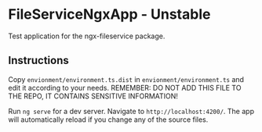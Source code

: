 # FileServiceNgxApp - Unstable

Test application for the ngx-fileservice package.

## Instructions

Copy `envionment/environment.ts.dist` in `envionment/environment.ts` and edit it according to your needs. 
REMEMBER: DO NOT ADD THIS FILE TO THE REPO, IT CONTAINS SENSITIVE INFORMATION!

Run `ng serve` for a dev server. Navigate to `http://localhost:4200/`. The app will automatically reload if you change any of the source files.